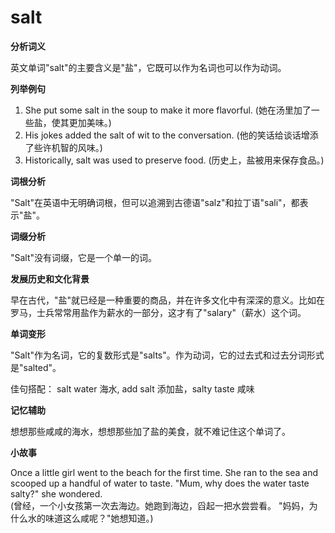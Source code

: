 # salt

**分析词义**

  

英文单词"salt"的主要含义是"盐"，它既可以作为名词也可以作为动词。

  

**列举例句**

  

1.  She put some salt in the soup to make it more flavorful. (她在汤里加了一些盐，使其更加美味。)
2.  His jokes added the salt of wit to the conversation. (他的笑话给谈话增添了些许机智的风味。)
3.  Historically, salt was used to preserve food. (历史上，盐被用来保存食品。)

  

**词根分析**

  

"Salt"在英语中无明确词根，但可以追溯到古德语"salz"和拉丁语"sali"，都表示"盐"。

  

**词缀分析**

  

"Salt"没有词缀，它是一个单一的词。

  

**发展历史和文化背景**

  

早在古代，"盐"就已经是一种重要的商品，并在许多文化中有深深的意义。比如在罗马，士兵常常用盐作为薪水的一部分，这才有了"salary"（薪水）这个词。

  

**单词变形**

  

"Salt"作为名词，它的复数形式是"salts"。作为动词，它的过去式和过去分词形式是"salted"。

  

佳句搭配： salt water 海水, add salt 添加盐，salty taste 咸味

  

**记忆辅助**

  

想想那些咸咸的海水，想想那些加了盐的美食，就不难记住这个单词了。

  

**小故事**

  

Once a little girl went to the beach for the first time. She ran to the sea and scooped up a handful of water to taste. "Mum, why does the water taste salty?" she wondered.  
(曾经，一个小女孩第一次去海边。她跑到海边，舀起一把水尝尝看。 "妈妈，为什么水的味道这么咸呢？"她想知道。)
